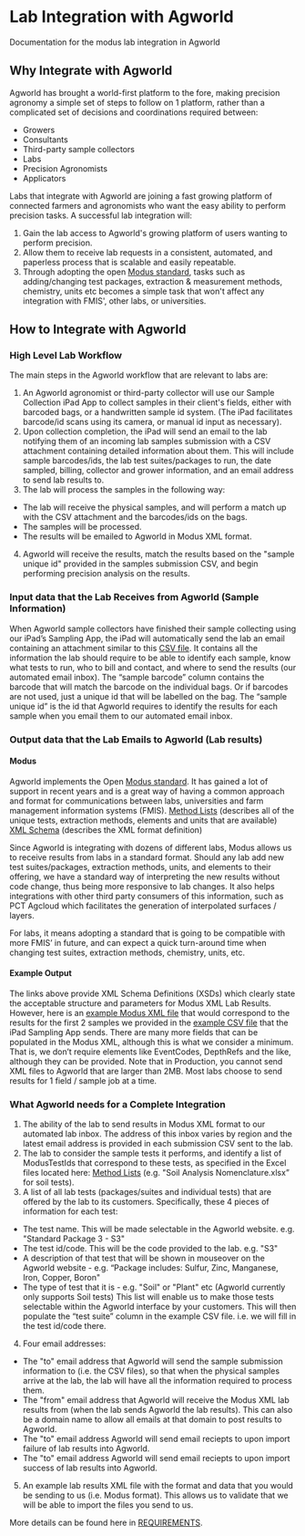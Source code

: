 <!--
   Copyright Almanac (Semios, AgWorld)
   Licensed under the Apache License, Version 2.0 (the "License");
   you may not use this file except in compliance with the License.
   You may obtain a copy of the License at

       http://www.apache.org/licenses/LICENSE-2.0

   Unless required by applicable law or agreed to in writing, software
   distributed under the License is distributed on an "AS IS" BASIS,
   WITHOUT WARRANTIES OR CONDITIONS OF ANY KIND, either express or implied.
   See the License for the specific language governing permissions and
   limitations under the License.
-->
# Lab Integration with Agworld
Documentation for the modus lab integration in Agworld

## Why Integrate with Agworld
Agworld has brought a world-first platform to the fore, making precision agronomy a simple set of steps to follow on 1 platform, rather than a complicated set of decisions and coordinations required between:
- Growers
- Consultants
- Third-party sample collectors
- Labs
- Precision Agronomists
- Applicators

Labs that integrate with Agworld are joining a fast growing platform of connected farmers and agronomists who want the easy ability to perform precision tasks. A successful lab integration will:
1. Gain the lab access to Agworld's growing platform of users wanting to perform precision.
2. Allow them to receive lab requests in a consistent, automated, and paperless process that is scalable and easily repeatable.
3. Through adopting the open [Modus standard](https://github.com/AgGateway/Modus), tasks such as adding/changing test packages, extraction & measurement methods, chemistry, units etc becomes a simple task that won't affect any integration with FMIS', other labs, or universities.

## How to Integrate with Agworld
### High Level Lab Workflow
The main steps in the Agworld workflow that are relevant to labs are:

1. An Agworld agronomist or third-party collector will use our Sample Collection iPad App to collect samples in their client's fields, either with barcoded bags, or a handwritten sample id system. (The iPad facilitates barcode/id scans using its camera, or manual id input as necessary).
2. Upon collection completion, the iPad will send an email to the lab notifying them of an incoming lab samples submission with a CSV attachment containing detailed information about them. This will include sample barcodes/ids, the lab test suites/packages to run, the date sampled, billing, collector and grower information, and an email address to send lab results to.
3. The lab will process the samples in the following way:
- The lab will receive the physical samples, and will perform a match up with the CSV attachment and the barcodes/ids on the bags.
- The samples will be processed.
- The results will be emailed to Agworld in Modus XML format.
4. Agworld will receive the results, match the results based on the "sample unique id" provided in the samples submission CSV, and begin performing precision analysis on the results.

### Input data that the Lab Receives from Agworld (Sample Information)
When Agworld sample collectors have finished their sample collecting using our iPad’s Sampling App, the iPad will automatically send the lab an email containing an attachment similar to this [CSV file](/example_submission.csv). It contains all the information the lab should require to be able to identify each sample, know what tests to run, who to bill and contact, and where to send the results (our automated email inbox).
The “sample barcode” column contains the barcode that will match the barcode on the individual bags. Or if barcodes are not used, just a unique id that will be labelled on the bag.
The “sample unique id” is the id that Agworld requires to identify the results for each sample when you email them to our automated email inbox.

### Output data that the Lab Emails to Agworld (Lab results)
#### Modus
Agworld implements the Open [Modus standard](https://github.com/AgGateway/Modus). It has gained a lot of support in recent years and is a great way of having a common approach and format for communications between labs, universities and farm management information systems (FMIS).
[Method Lists](https://github.com/AgGateway/Modus/tree/main/Method%20Lists/Modus%201)   (describes all of the unique tests, extraction methods, elements and units that are available)
[XML Schema](https://github.com/AgGateway/Modus/blob/main/Schema/Modus%201/modus_result.xsd)   (describes the XML format definition)

Since Agworld is integrating with dozens of different labs, Modus allows us to receive results from labs in a standard format. Should any lab add new test suites/packages, extraction methods, units, and elements to their offering, we have a standard way of interpreting the new results without code change, thus being more responsive to lab changes. It also helps integrations with other third party consumers of this information, such as PCT Agcloud which facilitates the generation of interpolated surfaces / layers.

For labs, it means adopting a standard that is going to be compatible with more FMIS’ in future, and can expect a quick turn-around time when changing test suites, extraction methods, chemistry, units, etc.

#### Example Output
The links above provide XML Schema Definitions (XSDs) which clearly state the acceptable structure and parameters for Modus XML Lab Results. However, here is an [example Modus XML file](/example_modus_result.xml) that would correspond to the results for the first 2 samples we provided in the [example CSV file](/example_submission.csv) that the iPad Sampling App sends. There are many more fields that can be populated in the Modus XML, although this is what we consider a minimum. That is, we don’t require elements like EventCodes, DepthRefs and the like, although they can be provided. Note that in Production, you cannot send XML files to Agworld that are larger than 2MB. Most labs choose to send results for 1 field / sample job at a time.

### What Agworld needs for a Complete Integration
1. The ability of the lab to send results in Modus XML format to our automated lab inbox. The address of this inbox varies by region and the latest email address is provided in each submission CSV sent to the lab.
2. The lab to consider the sample tests it performs, and identify a list of ModusTestIds that correspond to these tests, as specified in the Excel files located here: [Method Lists](https://github.com/AgGateway/Modus/tree/main/Method%20Lists/Modus%201) (e.g. "Soil Analysis Nomenclature.xlsx” for soil tests).
3. A list of all lab tests (packages/suites and individual tests) that are offered by the lab to its customers. Specifically, these 4 pieces of information for each test:
- The test name. This will be made selectable in the Agworld website. e.g. "Standard Package 3 - S3"
- The test id/code. This will be the code provided to the lab. e.g. "S3"
- A description of that test that will be shown in mouseover on the Agworld website - e.g. “Package includes: Sulfur, Zinc, Manganese, Iron, Copper, Boron"
- The type of test that it is - e.g. "Soil" or "Plant" etc (Agworld currently only supports Soil tests)
This list will enable us to make those tests selectable within the Agworld interface by your customers. This will then populate the “test suite” column in the example CSV file. i.e. we will fill in the test id/code there.
4. Four email addresses:
- The "to" email address that Agworld will send the sample submission information to (i.e. the CSV files), so that when the physical samples arrive at the lab, the lab will have all the information required to process them.
- The "from" email address that Agworld will receive the Modus XML lab results from (when the lab sends Agworld the lab results). This can also be a domain name to allow all emails at that domain to post results to Agworld.
- The "to" email address Agworld will send email reciepts to upon import failure of lab results into Agworld.
- The "to" email address Agworld will send email reciepts to upon import success of lab results into Agworld.
5. An example lab results XML file with the format and data that you would be sending to us (i.e. Modus format). This allows us to validate that we will be able to import the files you send to us.

More details can be found here in [REQUIREMENTS](https://github.com/semiosBIO/modus-integration/blob/main/REQUIREMENTS.md).
